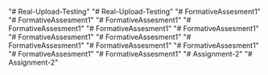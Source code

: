 "# Real-Upload-Testing" 
"# Real-Upload-Testing" 
"# FormativeAssesment1" 
"# FormativeAssesment1" 
"# FormativeAssesment1" 
"# FormativeAssesment1" 
"# FormativeAssesment1" 
"# FormativeAssesment1" 
"# FormativeAssesment1" 
"# FormativeAssesment1" 
"# FormativeAssesment1" 
"# FormativeAssesment1" 
"# FormativeAssesment1" 
"# FormativeAssesment1" 
"# FormativeAssesment1" 
"# Assignment-2" 
"# Assignment-2" 
